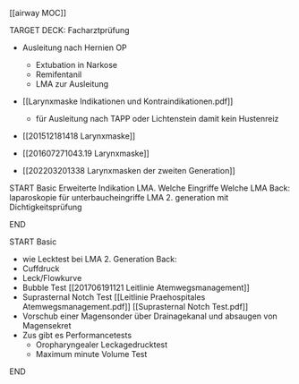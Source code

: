 [[airway MOC]]

TARGET DECK: Facharztprüfung
- Ausleitung nach Hernien OP
	- Extubation in Narkose
	- Remifentanil
	- LMA zur Ausleitung
- [[Larynxmaske Indikationen und Kontraindikationen.pdf]]
	- für Ausleitung nach TAPP oder Lichtenstein damit kein Hustenreiz

- [[201512181418 Larynxmaske]]
- [[201607271043.19 Larynxmaske]]
- [[202203201338 Larynxmasken der zweiten Generation]]

START
Basic
Erweiterte Indikation LMA.
Welche Eingriffe
Welche LMA
Back:
laparoskopie für unterbaucheingriffe
LMA 2. generation mit Dichtigkeitsprüfung
<!--ID: 1647779919936-->
END

START
Basic
- wie Lecktest bei LMA 2. Generation
Back:
- Cuffdruck
- Leck/Flowkurve
- Bubble Test [[201706191121 Leitlinie Atemwegsmanagement]]
- Suprasternal Notch Test [[Leitlinie Praehospitales Atemwegsmanagement.pdf]] [[Suprasternal Notch Test.pdf]]
- Vorschub einer Magensonder über Drainagekanal und absaugen von Magensekret
- Zus gibt es Performancetests
	- Oropharyngealer Leckagedrucktest
	- Maximum minute Volume Test
<!--ID: 1647602805979-->
END